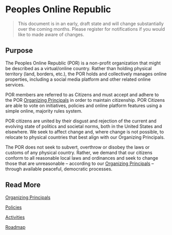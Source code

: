 # Peoples Online Republic

> This document is in an early, draft state and will change substantially over the coming months. Please register for notifications if you would like to made aware of changes.

## Purpose

The Peoples Online Republic (POR) is a non-profit organization that might be described as a virtual/online country. Rather than holding physical territory (land, borders, etc.), the POR holds and collectively manages online properties, including a social media platform and other related online services.

POR members are referred to as Citizens and must accept and adhere to the POR [Organizing Principals](organizing-principals.md) in order to maintain citizenship. POR Citizens are able to vote on initiatives, policies and online platform features using a simple online, majority rules system.

POR citizens are united by their disgust and rejection of the current and evolving state of politics and societal norms, both in the United States and elsewhere. We seek to affect change and, where change is not possible, to relocate to physical countries that best align with our Organizing Principals.

The POR does not seek to subvert, overthrow or disobey the laws or customs of any physical country. Rather, we demand that our citizens conform to all reasonable local laws and ordinances and seek to change those that are unreasonable – according to our [Organizing Principals](organizing-principals.md) – through available peaceful, democratic processes.

## Read More

[Organizing Principals](organizing-principals.md)

[Policies](policies.md)

[Activities](activities.md)

[Roadmap](roadmap.md)